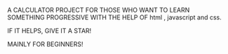 A CALCULATOR PROJECT FOR THOSE WHO WANT TO LEARN SOMETHING PROGRESSIVE WITH THE HELP OF html , javascript and css.

IF IT HELPS, GIVE IT A STAR!

MAINLY FOR BEGINNERS!
